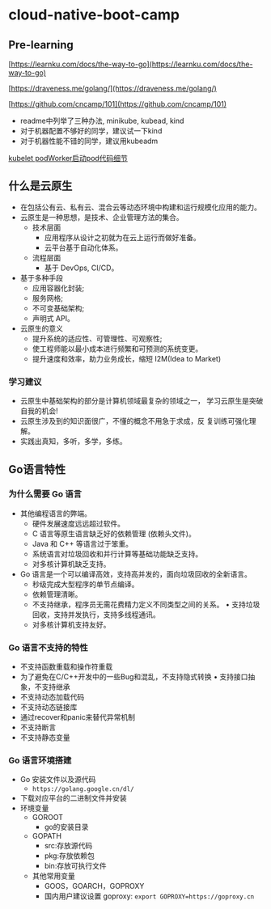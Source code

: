 # cloud-native-boot-camp

## Pre-learning

[https://learnku.com/docs/the-way-to-go](https://learnku.com/docs/the-way-to-go)

[https://draveness.me/golang/](https://draveness.me/golang/)

[https://github.com/cncamp/101](https://github.com/cncamp/101)

- readme中列举了三种办法, minikube, kubead, kind
- 对于机器配置不够好的同学，建议试一下kind
- 对于机器性能不错的同学，建议用kubeadm

[kubelet podWorker启动pod代码细节](https://pouncing-waterfall-7c4.notion.site/kubelet-go-c3b5cf9bbf4b4e3098720f61efb15e0e)

## 什么是云原生

- 在包括公有云、私有云、混合云等动态环境中构建和运行规模化应用的能力。
- 云原生是一种思想，是技术、企业管理方法的集合。
  - 技术层面
    - 应用程序从设计之初就为在云上运行而做好准备。
    - 云平台基于自动化体系。
  - 流程层面
    - 基于 DevOps, CI/CD。
- 基于多种手段
  - 应用容器化封装;
  - 服务网格;
  - 不可变基础架构;
  - 声明式 API。
- 云原生的意义
  - 提升系统的适应性、可管理性、可观察性;
  - 使工程师能以最小成本进行频繁和可预测的系统变更。
  - 提升速度和效率，助力业务成长，缩短 I2M(Idea to Market)

### 学习建议

- 云原生中基础架构的部分是计算机领域最复杂的领域之一， 学习云原生是突破自我的机会!
- 云原生涉及到的知识面很广，不懂的概念不用急于求成，反 复训练可强化理解。
- 实践出真知，多听，多学，多练。

## Go语言特性

### 为什么需要 Go 语言

- 其他编程语言的弊端。
  - 硬件发展速度远远超过软件。
  - C 语言等原生语言缺乏好的依赖管理 (依赖头文件)。
  - Java 和 C++ 等语言过于笨重。
  - 系统语言对垃圾回收和并行计算等基础功能缺乏支持。
  - 对多核计算机缺乏支持。
- Go 语言是一个可以编译高效，支持高并发的，面向垃圾回收的全新语言。
  - 秒级完成大型程序的单节点编译。
  - 依赖管理清晰。
  - 不支持继承，程序员无需花费精力定义不同类型之间的关系。 • 支持垃圾回收，支持并发执行，支持多线程通讯。
  - 对多核计算机支持友好。

### Go 语言不支持的特性

- 不支持函数重载和操作符重载
- 为了避免在C/C++开发中的一些Bug和混乱，不支持隐式转换 • 支持接口抽象，不支持继承
- 不支持动态加载代码
- 不支持动态链接库
- 通过recover和panic来替代异常机制
- 不支持断言
- 不支持静态变量

### Go 语言环境搭建

- Go 安装文件以及源代码
  - `https://golang.google.cn/dl/`
- 下载对应平台的二进制文件并安装
- 环境变量
  - GOROOT
    - go的安装目录
  - GOPATH
    - src:存放源代码
    - pkg:存放依赖包
    - bin:存放可执行文件
  - 其他常用变量
    - GOOS，GOARCH，GOPROXY
    - 国内用户建议设置 goproxy: `export GOPROXY=https://goproxy.cn`
